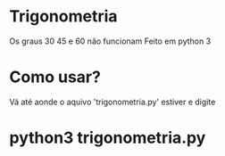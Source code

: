 # Trigonometria
Os graus 30 45 e 60 não funcionam
Feito em python 3

# Como usar?
Vá até aonde o aquivo 'trigonometria.py' estiver e digite
# python3 trigonometria.py

